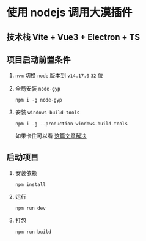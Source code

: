 # 使用 nodejs 调用大漠插件

## 技术栈 Vite + Vue3 + Electron + TS

## 项目启动前置条件

1. `nvm` 切换 `node` 版本到 `v14.17.0` `32` 位

2. 全局安装 `node-gyp`

    ```
    npm i -g node-gyp
    ```

3. 安装 `windows-build-tools`

    ```
    npm i -g --production windows-build-tools
    ```

    如果卡住可以看 [这篇文章解决](https://bbs.huaweicloud.com/forum.php?mod=viewthread&tid=170651&extra=&ordertype=1)

## 启动项目
1. 安装依赖

    ```
    npm install
    ```

2. 运行

    ```
    npm run dev
    ```

3. 打包

    ```
    npm run build
    ```